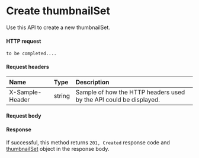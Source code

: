 # Create thumbnailSet

Use this API to create a new thumbnailSet.
#### HTTP request
```http
to be completed....
```
#### Request headers
| Name       | Type | Description|
|:---------------|:--------|:----------|
| X-Sample-Header  | string  | Sample of how the HTTP headers used by the API could be displayed.|

#### Request body

#### Response
If successful, this method returns `201, Created` response code and [thumbnailSet](../resources/thumbnailset.md) object in the response body.
